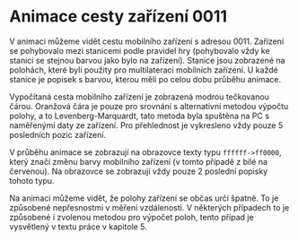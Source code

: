# Animace cesty zařízení 0011

V animaci můžeme vidět cestu mobilního zařízení s adresou 0011. Zařízení se pohybovalo mezi stanicemi podle pravidel hry (pohybovalo vždy ke stanici se stejnou barvou jako bylo na zařízení). Stanice jsou zobrazené na polohách, které byli použity pro multilateraci mobilních zařízení. U každé stanice je popisek s barvou, kterou měli po celou dobu průběhu animace.

Vypočítaná cesta mobilního zařízení je zobrazená modrou tečkovanou čárou. Oranžová čára je pouze pro srovnání s alternativní metodou výpočtu polohy, a to Levenberg-Marquardt, tato metoda byla spuštěna na PC s naměřenými daty ze zařízení. Pro přehlednost je vykresleno vždy pouze 5 posledních pozic zařízení.

V průběhu animace se zobrazují na obrazovce texty typu `ffffff->ff0000`, který značí změnu barvy mobilního zařízení (v tomto případě z bílé na červenou). Na obrazovce se zobrazují vždy pouze 2 poslední popisky tohoto typu.

Na animaci můžeme vidět, že polohy zařízení se občas určí špatně. To je způsobené nepřesnostmi v měření vzdálenosti. V některých případech to je způsobené i zvolenou metodou pro výpočet poloh, tento případ je vysvětlený v textu práce v kapitole 5.